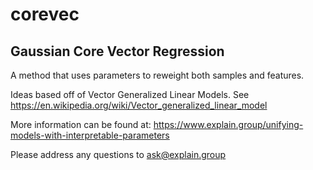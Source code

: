 # corevec


## Gaussian Core Vector Regression

A method that uses parameters to reweight both samples and features.

Ideas based off of Vector Generalized Linear Models. See https://en.wikipedia.org/wiki/Vector_generalized_linear_model


More information can be found at:
https://www.explain.group/unifying-models-with-interpretable-parameters


Please address any questions to ask@explain.group

